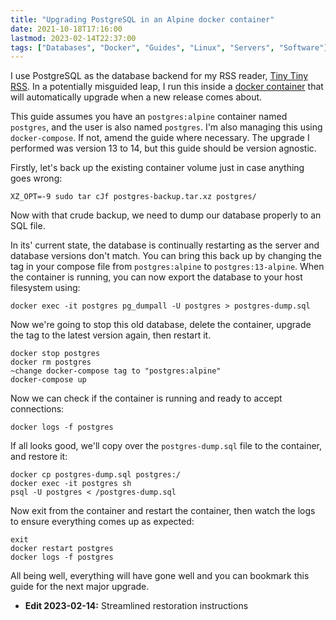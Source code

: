 ```yaml
---
title: "Upgrading PostgreSQL in an Alpine docker container"
date: 2021-10-18T17:16:00
lastmod: 2023-02-14T22:37:00
tags: ["Databases", "Docker", "Guides", "Linux", "Servers", "Software"]
---
```


I use PostgreSQL as the database backend for my RSS reader, [Tiny Tiny RSS](https://tt-rss.org/). In a potentially misguided leap, I run this inside a [docker container](https://git.minskio.co.uk/cgit.cgi/dockerfiles/.git/plain/docker-compose.yml) that will automatically upgrade when a new release comes about.

This guide assumes you have an `postgres:alpine` container named `postgres`, and the user is also named `postgres`. I'm also managing this using `docker-compose`. If not, amend the guide where necessary. The upgrade I performed was version 13 to 14, but this guide should be version agnostic.

Firstly, let's back up the existing container volume just in case anything goes wrong:
```
XZ_OPT=-9 sudo tar cJf postgres-backup.tar.xz postgres/
```

Now with that crude backup, we need to dump our database properly to an SQL file.

In its' current state, the database is continually restarting as the server and database versions don't match. You can bring this back up by changing the tag in your compose file from `postgres:alpine` to `postgres:13-alpine`.
When the container is running, you can now export the database to your host filesystem using:
```
docker exec -it postgres pg_dumpall -U postgres > postgres-dump.sql
```

Now we're going to stop this old database, delete the container, upgrade the tag to the latest version again, then restart it.
```
docker stop postgres
docker rm postgres
~change docker-compose tag to "postgres:alpine"
docker-compose up
```

Now we can check if the container is running and ready to accept connections:
```
docker logs -f postgres
```

If all looks good, we'll copy over the `postgres-dump.sql` file to the container, and restore it:
```
docker cp postgres-dump.sql postgres:/
docker exec -it postgres sh
psql -U postgres < /postgres-dump.sql
```

Now exit from the container and restart the container, then watch the logs to ensure everything comes up as expected:
```
exit
docker restart postgres
docker logs -f postgres
```

All being well, everything will have gone well and you can bookmark this guide for the next major upgrade.

* **Edit 2023-02-14:** Streamlined restoration instructions